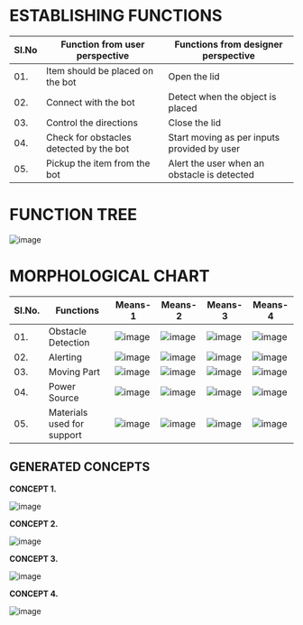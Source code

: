 # ESTABLISHING FUNCTIONS
|  SI.No  |  Function from user perspective  |  Functions from designer perspective  |
|---------|----------------------------------|---------------------------------------|
|01.|Item should be placed on the bot|Open the lid|Open the lid|
|02.|Connect with the bot|Detect when the object is placed|
|03.|Control the directions|Close the lid|
|04.|Check for obstacles detected by the bot|Start moving as per inputs provided by user|
|05.|Pickup the item from the bot|Alert the user when an obstacle is detected|

# FUNCTION TREE

![image](https://user-images.githubusercontent.com/105161049/169687830-21995257-2dcf-4813-bcbf-1b606c096200.png)

# MORPHOLOGICAL CHART

|  SI.No.  |  Functions  |  Means-1  |  Means-2  |  Means-3  |  Means-4  |
|----------|-------------|-----------|-----------|-----------|-----------|
|01.|Obstacle Detection |![image](https://user-images.githubusercontent.com/105161049/169313819-9d95aa8a-e8e8-424e-884f-a6fd655ea40e.png)|![image](https://user-images.githubusercontent.com/105161049/169313953-74c73360-8ab3-418e-ac8a-7ba318d1d722.png)|![image](https://user-images.githubusercontent.com/105161049/169314090-2c2b658b-9ee8-4201-9ea2-93099eeb86a9.png)|![image](https://user-images.githubusercontent.com/105161049/169314175-7c3dfb04-c32b-428d-9421-57b5777bc308.png)|
|02.|Alerting|![image](https://user-images.githubusercontent.com/105161049/169316045-0f34fa32-c6df-4021-876a-f423f1616091.png)|![image](https://user-images.githubusercontent.com/105161049/169315856-80f00014-f044-479c-bfa5-636dc81672c6.png)|![image](https://user-images.githubusercontent.com/105161049/169316587-ef51758d-7ef7-4aa0-be24-f492c7eb6900.png)|![image](https://user-images.githubusercontent.com/105161049/169351010-9d4cdb4f-b55f-4d80-b30a-ccb1f47aec0f.png)| 
|03.|Moving Part|![image](https://user-images.githubusercontent.com/105161049/169682938-17793a3f-19b8-477c-9b81-5d8ec774f087.png)|![image](https://user-images.githubusercontent.com/105161049/169320795-bc8c6a27-b2f8-4c63-8236-bee3bddbbd97.png)|![image](https://user-images.githubusercontent.com/105161049/169352322-4a6009a7-23a6-4119-9ae1-092b0c91f91a.png)|![image](https://user-images.githubusercontent.com/105161049/169320958-ebe9fe67-0e11-4b12-8b47-35a0b3ebc305.png)|
|04.|Power Source|![image](https://user-images.githubusercontent.com/105161049/169346867-2ac84825-83c8-4d13-91a0-1b4261b8d26c.png)|![image](https://user-images.githubusercontent.com/105161049/169348081-18d2a932-fc93-41ac-be30-ac8c654260ef.png)|![image](https://user-images.githubusercontent.com/105161049/169348863-a9068d20-7b1b-457c-acda-c02bff34cf5c.png)|![image](https://user-images.githubusercontent.com/105161049/169348385-7cf1bb83-7269-4e5c-b4ec-b9e7eae6ed80.png)|
|05.|Materials used for support|![image](https://user-images.githubusercontent.com/105161049/169350102-fa46b635-4a93-4e05-a632-44724a86efb1.png)|![image](https://user-images.githubusercontent.com/105161049/169350163-c9fe5837-67de-49e1-b869-07d1c9655c16.png)|![image](https://user-images.githubusercontent.com/105161049/169350226-93d3964d-3419-41e8-ade0-0bda672ae905.png)|![image](https://user-images.githubusercontent.com/105161049/169350274-55b61430-72a5-45f6-a718-a9cdfc944533.png)|

## GENERATED CONCEPTS

**CONCEPT 1.**


![image](https://user-images.githubusercontent.com/105161049/169688626-fab941b5-ed11-45cc-aeec-031d928d06bc.png)


**CONCEPT 2.**

![image](https://user-images.githubusercontent.com/105161049/169688809-07cf99d2-6dc9-4ee0-adc9-df3bc7d28d5a.png)


**CONCEPT 3.**

![image](https://user-images.githubusercontent.com/105161049/169688728-372a7a1f-3600-4bac-964d-56fc80b0e841.png)



**CONCEPT 4.**

![image](https://user-images.githubusercontent.com/105161049/169688774-826787a9-9b1c-490d-b368-a789a31496ff.png)




